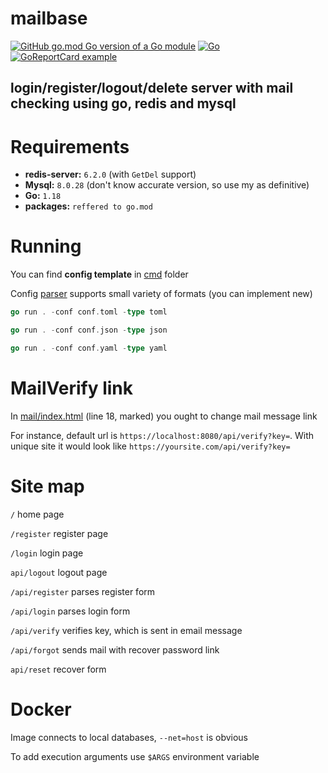 # mailbase

[![GitHub go.mod Go version of a Go module](https://img.shields.io/github/go-mod/go-version/illiafox/mailbase.svg)](https://go.dev/learn/)
[![Go](https://github.com/illiafox/mailbase/actions/workflows/go.yml/badge.svg)](https://github.com/illiafox/mailbase/actions/workflows/go.yml)
[![GoReportCard example](https://goreportcard.com/badge/github.com/illiafox/mailbase)](https://goreportcard.com/report/github.com/illiafox/mailbase)

## login/register/logout/delete server with mail checking using go, redis and mysql



# Requirements

* **redis-server:** `6.2.0` (with `GetDel` support)
* **Mysql:** `8.0.28` (don't know accurate version, so use my as definitive)
* **Go:** `1.18`
* **packages:** `reffered to go.mod`

# Running

You can find **config template** in [cmd](https://github.com/illiafox/mailbase/blob/master/cmd/config.toml) folder

Config [parser](https://github.com/illiafox/mailbase/blob/master/util/config/config.go) supports small variety of formats (you can implement new)


```go
go run . -conf conf.toml -type toml

go run . -conf conf.json -type json

go run . -conf conf.yaml -type yaml
```

# MailVerify link
In [mail/index.html](https://github.com/illiafox/mailbase/blob/9157a8c3b058879b87655a4b2e1bc7ef31c03234/shared/templates/mail/index.html#L18) (line 18, marked) you ought to change mail message link

For instance, default url is `https://localhost:8080/api/verify?key=`.  With unique site it would look like `https://yoursite.com/api/verify?key=`


# Site map

`/` home page

`/register` register page

`/login` login page

`api/logout` logout page

`/api/register` parses register form

`/api/login` parses login form

`/api/verify` verifies key, which is sent in email message

`/api/forgot` sends mail with recover password link

`api/reset` recover form

# Docker

Image connects to local databases, `--net=host` is obvious

To add execution arguments use `$ARGS` environment variable
